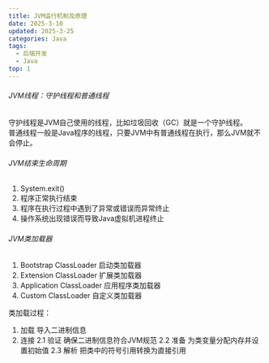 ```yaml
---
title: JVM运行机制及原理
date: 2025-3-10
updated: 2025-3-25
categories: Java
tags:
  - 后端开发
  - Java
top: 1
---
```


###### JVM线程：守护线程和普通线程
守护线程是JVM自己使用的线程，比如垃圾回收（GC）就是一个守护线程。  
普通线程一般是Java程序的线程，只要JVM中有普通线程在执行，那么JVM就不会停止。  

###### JVM结束生命周期
1. System.exit()
2. 程序正常执行结束
3. 程序在执行过程中遇到了异常或错误而异常终止
4. 操作系统出现错误而导致Java虚拟机进程终止

###### JVM类加载器
1. Bootstrap ClassLoader 启动类加载器
2. Extension ClassLoader 扩展类加载器
3. Application ClassLoader 应用程序类加载器
4. Custom ClassLoader 自定义类加载器

类加载过程：  
1. 加载 导入二进制信息
2. 连接 
2.1 验证 确保二进制信息符合JVM规范
2.2 准备 为类变量分配内存并设置初始值
2.3 解析 把类中的符号引用转换为直接引用

